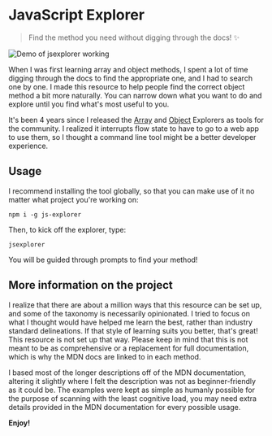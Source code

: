 # JavaScript Explorer

> Find the method you need without digging through the docs! ✨

![Demo of jsexplorer working](https://assets.codepen.io/28963/jsexplorer-demo.gif "Demo of jsexplorer")

When I was first learning array and object methods, I spent a lot of time digging through the docs to find the appropriate one, and I had to search one by one. I made this resource to help people find the correct object method a bit more naturally. You can narrow down what you want to do and explore until you find what's most useful to you.

It's been 4 years since I released the [Array](https://github.com/sdras/array-explorer) and [Object](https://github.com/sdras/object-explorer) Explorers as tools for the community. I realized it interrupts flow state to have to go to a web app to use them, so I thought a command line tool might be a better developer experience.

## Usage

I recommend installing the tool globally, so that you can make use of it no matter what project you're working on:

```
npm i -g js-explorer
```

Then, to kick off the explorer, type:

```
jsexplorer
```

You will be guided through prompts to find your method!

## More information on the project

I realize that there are about a million ways that this resource can be set up, and some of the taxonomy is necessarily opinionated. I tried to focus on what I thought would have helped me learn the best, rather than industry standard delineations. If that style of learning suits you better, that's great! This resource is not set up that way. Please keep in mind that this is not meant to be as comprehensive or a replacement for full documentation, which is why the MDN docs are linked to in each method.

I based most of the longer descriptions off of the MDN documentation, altering it slightly where I felt the description was not as beginner-friendly as it could be. The examples were kept as simple as humanly possible for the purpose of scanning with the least cognitive load, you may need extra details provided in the MDN documentation for every possible usage.

**Enjoy!**
